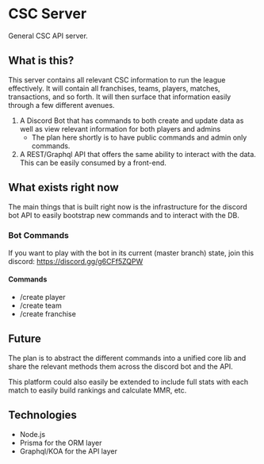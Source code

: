 # CSC Server

General CSC API server.

## What is this?

This server contains all relevant CSC information to run the league effectively. It will contain all franchises, teams, players, matches, transactions, and so forth. It will then surface that information easily through a few different avenues.

1. A Discord Bot that has commands to both create and update data as well as view relevant information for both players and admins
   - The plan here shortly is to have public commands and admin only commands.
2. A REST/Graphql API that offers the same ability to interact with the data. This can be easily consumed by a front-end.

## What exists right now

The main things that is built right now is the infrastructure for the discord bot API to easily bootstrap new commands and to interact with the DB.

### Bot Commands

If you want to play with the bot in its current (master branch) state, join this discord: https://discord.gg/g6CFf5ZQPW

#### Commands

- /create player
- /create team
- /create franchise

## Future

The plan is to abstract the different commands into a unified core lib and share the relevant methods them across the discord bot and the API.

This platform could also easily be extended to include full stats with each match to easily build rankings and calculate MMR, etc.

## Technologies

- Node.js
- Prisma for the ORM layer
- Graphql/KOA for the API layer

